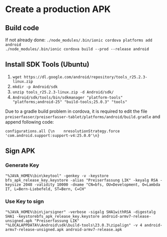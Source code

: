 # Create a production APK

## Build code

If not already done: `./node_modules/.bin/ionic cordova platforms add android`  
`./node_modules/.bin/ionic cordova build --prod --release android`

## Install SDK Tools (Ubuntu)

1.  `wget https://dl.google.com/android/repository/tools_r25.2.3-linux.zip`
2.  `mkdir -p Android/sdk`
3.  `unzip tools_r25.2.3-linux.zip -d Android/sdk/`
4.  `Android/sdk/tools/bin/sdkmanager "platform-tools" "platforms;android-25" "build-tools;25.0.3" "tools"`

Due to a gradle build problem in cordova, it is required to edit the file `preiserfasser/preiserfasser-tablet/platforms/android/build.gradle` and append following code:

```
configurations.all {\n    nresolutionStrategy.force 'com.android.support:support-v4:25.0.0'\n}
```

## Sign APK

### Generate Key

`"%JAVA_HOME%\bin\keytool" -genkey -v -keystore bfs_apk_release_key.keystore -alias "Preiserfassung LIK" -keyalg RSA -keysize 2048 -validity 10000 -dname "CN=bfs, OU=Development, O=Lambda IT, L=Bern-Liebefeld, ST=Bern, C=CH"`

### Use Key to sign

`"%JAVA_HOME%\bin\jarsigner" -verbose -sigalg SHA1withRSA -digestalg SHA1 -keystorebfs_apk_release_key.keystore android-armv7-release-unsigned.apk "Preiserfassung LIK"`  
`"%LOCALAPPDATA%\Android\sdk\build-tools\23.0.3\zipalign" -v 4 android-armv7-release-unsigned.apk android-armv7-release.apk`
